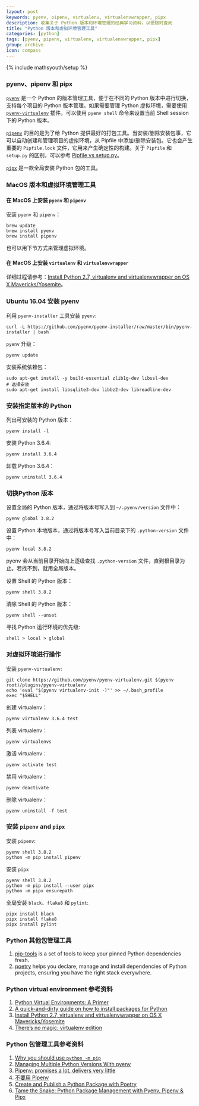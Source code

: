 ```yaml
---
layout: post
keywords: pyenv, pipenv, virtualenv, virtualenvwrapper, pipx
description: 收集关于 Python 版本和环境管理的经典学习资料，以便随时查阅
title: "Python 版本和虚拟环境管理工具"
categories: [python]
tags: [pyenv, pipenv, virtualenv, virtualenvwrapper, pipx]
group: archive
icon: compass
---
```

{% include mathsyouth/setup %}


### pyenv、pipenv 和 pipx

[`pyenv`](https://github.com/pyenv/pyenv) 是一个 Python 的版本管理工具，便于在不同的 Python 版本中进行切换，支持每个项目的 Python 版本管理。如果需要管理 Python 虚拟环境，需要使用 [`pyenv-virtualenv`](https://github.com/pyenv/pyenv-virtualenv) 插件。可以使用 `pyenv shell` 命令来设置当前 Shell session 下的 Python 版本。

[`pipenv`](https://github.com/pypa/pipenv) 的目的是为了给 Python 提供最好的打包工具。当安装/删除安装包事，它可以自动创建和管理项目的虚拟环境，从 Pipfile 中添加/删除安装包。它也会产生重要的 `Pipfile.lock` 文件，它用来产生确定性的构建。关于 `Pipfile` 和 `setup.py` 的区别，可以参考 [Pipfile vs setup.py](https://docs.pipenv.org/en/latest/advanced/#pipfile-vs-setuppy)。

[`pipx`](https://github.com/pipxproject/pipx/) 是一款全局安装 Python 包的工具。


### MacOS 版本和虚拟环境管理工具

#### 在 MacOS 上安装 `pyenv` 和 `pipenv`

安装 `pyenv` 和 `pipenv`：
```
brew update
brew install pyenv
brew install pipenv
```

也可以用下节方式来管理虚拟环境。

#### 在 MacOS 上安装 `virtualenv` 和 `virtualenvwrapper`

详细过程请参考：[Install Python 2.7, virtualenv and virtualenvwrapper on OS X Mavericks/Yosemite](http://www.marinamele.com/2014/05/install-python-virtualenv-virtualenvwrapper-mavericks.html)。


### Ubuntu 16.04 安装 pyenv

利用 `pyenv-installer` 工具安装 `pyenv`:
```
curl -L https://github.com/pyenv/pyenv-installer/raw/master/bin/pyenv-installer | bash
```
`pyenv` 升级：
```
pyenv update
```

安装系统依赖包：

```
sudo apt-get install -y build-essential zlib1g-dev libssl-dev
# 选择安装
sudo apt-get install libsqlite3-dev libbz2-dev libreadline-dev
```

### 安装指定版本的 Python

列出可安装的 Python 版本：
```
pyenv install -l
```
安装 Python 3.6.4:
```
pyenv install 3.6.4
```
卸载 Python 3.6.4：
```
pyenv uninstall 3.6.4
```


### 切换Python 版本

设置全局的 Python 版本，通过将版本号写入到 `~/.pyenv/version` 文件中：
```
pyenv global 3.8.2
```

设置 Python 本地版本，通过将版本号写入当前目录下的 `.python-version` 文件中：
```
pyenv local 3.8.2
```
pyenv 会从当前目录开始向上逐级查找 `.python-version` 文件，直到根目录为止。若找不到，就用全局版本。

设置 Shell 的 Python 版本：
```
pyenv shell 3.8.2
```
清除 Shell 的 Python 版本：
```
pyenv shell --unset 
```

寻找 Python 运行环境的优先级:
```
shell > local > global
```


### 对虚拟环境进行操作

安装 `pyenv-virtualenv`:
```
git clone https://github.com/pyenv/pyenv-virtualenv.git $(pyenv root)/plugins/pyenv-virtualenv
echo 'eval "$(pyenv virtualenv-init -)"' >> ~/.bash_profile
exec "$SHELL"
```

创建 virtualenv：
```
pyenv virtualenv 3.6.4 test
```
列表 virtualenv：
```
pyenv virtualenvs
```
激活 virtualenv：
```
pyenv activate test
```
禁用 virtualenv：
```
pyenv deactivate
```
删除 virtualenv：
```
pyenv uninstall -f test
```

### 安装 `pipenv` and `pipx`

安装 `pipenv`:
```
pyenv shell 3.8.2
python -m pip install pipenv
```

安装 `pipx`
```
pyenv shell 3.8.2
python -m pip install --user pipx
python -m pipx ensurepath
```

全局安装 `black`、`flake8` 和 `pylint`:
```
pipx install black
pipx install flake8
pipx install pylint
```


### Python 其他包管理工具

1. [pip-tools](https://github.com/jazzband/pip-tools) is a set of tools to keep your pinned Python dependencies fresh.
1. [poetry](https://github.com/python-poetry/poetry) helps you declare, manage and install dependencies of Python projects, ensuring you have the right stack everywhere.


### Python virtual environment 参考资料

1. [Python Virtual Environments: A Primer](https://realpython.com/python-virtual-environments-a-primer/)
1. [A quick-and-dirty guide on how to install packages for Python](https://snarky.ca/a-quick-and-dirty-guide-on-how-to-install-packages-for-python/)
1. [Install Python 2.7, virtualenv and virtualenvwrapper on OS X Mavericks/Yosemite](http://www.marinamele.com/2014/05/install-python-virtualenv-virtualenvwrapper-mavericks.html)
1. [There’s no magic: virtualenv edition](https://www.recurse.com/blog/14-there-is-no-magic-virtualenv-edition)


### Python 包管理工具参考资料

1. [Why you should use `python -m pip`](https://snarky.ca/why-you-should-use-python-m-pip/)
1. [Managing Multiple Python Versions With pyenv](https://realpython.com/intro-to-pyenv/)
1. [Pipenv: promises a lot, delivers very little](https://chriswarrick.com/blog/2018/07/17/pipenv-promises-a-lot-delivers-very-little/)
1. [不要用 Pipenv](https://zhuanlan.zhihu.com/p/80478490)
1. [Create and Publish a Python Package with Poetry](https://johnfraney.ca/posts/2019/05/28/create-publish-python-package-poetry/)
1. [Tame the Snake: Python Package Management with Pyenv, Pipenv & Pipx](https://jacobsgill.es/python-package-management)


